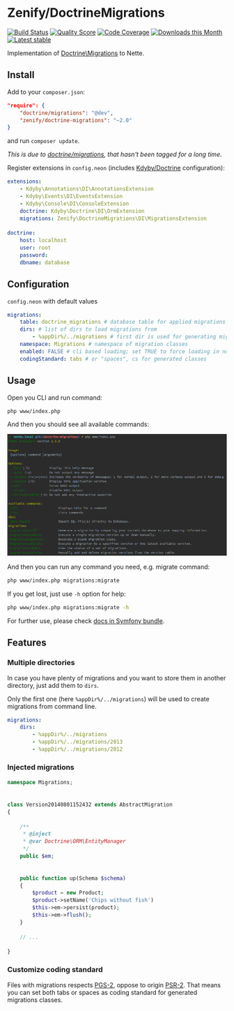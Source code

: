 # Zenify/DoctrineMigrations

[![Build Status](https://img.shields.io/travis/Zenify/DoctrineMigrations.svg?style=flat-square)](https://travis-ci.org/Zenify/DoctrineMigrations)
[![Quality Score](https://img.shields.io/scrutinizer/g/Zenify/DoctrineMigrations.svg?style=flat-square)](https://scrutinizer-ci.com/g/Zenify/DoctrineMigrations)
[![Code Coverage](https://img.shields.io/scrutinizer/coverage/g/Zenify/DoctrineMigrations.svg?style=flat-square)](https://scrutinizer-ci.com/g/Zenify/DoctrineMigrations)
[![Downloads this Month](https://img.shields.io/packagist/dm/zenify/doctrine-migrations.svg?style=flat-square)](https://packagist.org/packages/zenify/doctrine-migrations)
[![Latest stable](https://img.shields.io/packagist/v/zenify/doctrine-migrations.svg?style=flat-square)](https://packagist.org/packages/zenify/doctrine-migrations)

Implementation of [Doctrine\Migrations](http://docs.doctrine-project.org/projects/doctrine-migrations/en/latest/) to Nette.


## Install

Add to your `composer.json`:

```json
"require": {
    "doctrine/migrations": "@dev",
    "zenify/doctrine-migrations": "~2.0"
}
```

and run `composer update`.


*This is due to [doctrine/migrations](https://github.com/doctrine/migrations), that hasn't been tagged for a long time.*


Register extensions in `config.neon` (includes [Kdyby/Doctrine](https://github.com/kdyby/doctrine) configuration):

```yaml
extensions:
    - Kdyby\Annotations\DI\AnnotationsExtension
    - Kdyby\Events\DI\EventsExtension
    - Kdyby\Console\DI\ConsoleExtension
    doctrine: Kdyby\Doctrine\DI\OrmExtension
    migrations: Zenify\DoctrineMigrations\DI\MigrationsExtension

doctrine:
	host: localhost
	user: root
	password: 
	dbname: database
```


## Configuration

`config.neon` with default values

```yaml
migrations:
	table: doctrine_migrations # database table for applied migrations
	dirs: # list of dirs to load migrations from
		- %appDir%/../migrations # first dir is used for generating migrations
	namespace: Migrations # namespace of migration classes
	enabled: FALSE # cli based loading; set TRUE to force loading in non-cli
	codingStandard: tabs # or "spaces", cs for generated classes
```


## Usage

Open you CLI and run command:

```sh
php www/index.php
```

And then you should see all available commands:

![CLI commands](cli-commands.png)


And then you can run any command you need, e.g. migrate command:

```sh
php www/index.php migrations:migrate
```

If you get lost, just use `-h` option for help:

```sh
php www/index.php migrations:migrate -h
```


For further use, please check [docs in Symfony bundle](http://symfony.com/doc/current/bundles/DoctrineMigrationsBundle/index.html).


## Features


### Multiple directories

In case you have plenty of migrations and you want to store them in another directory, just add them to `dirs`.

Only the first one (here `%appDir%/../migrations`) will be used to create migrations from command line. 

```yaml
migrations:
	dirs:
		- %appDir%/../migrations
		- %appDir%/../migrations/2013
		- %appDir%/../migrations/2012
```


### Injected migrations

```php
namespace Migrations;


class Version20140801152432 extends AbstractMigration
{

	/**
	 * @inject
	 * @var Doctrine\ORM\EntityManager
	 */
	public $em;


	public function up(Schema $schema)
	{
		$product = new Product;
		$product->setName('Chips without fish')
		$this->em->persist(product);
		$this->em->flush();
	}

	// ...

}
```


### Customize coding standard

Files with migrations respects [PGS-2](php-guidelines.github.io/pgs-2/), oppose to origin [PSR-2](http://www.php-fig.org/psr/psr-2/).
That means you can set both tabs or spaces as coding standard for generated migrations classes.
